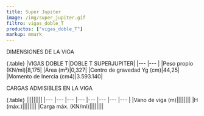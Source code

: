 ```yaml
---
title: Super Jupiter
image: /img/super_jupiter.gif
filtro: vigas_doble_T
productos: ["vigas_doble_T"]
markup: mmark
---
```


DIMENSIONES DE LA VIGA

{.table}
|VIGAS DOBLE T|DOBLE T SUPERJUPITER|
|--- |--- |
|Peso propio (KN/ml)|8,175|
|Área (m²)|0,327|
|Centro de gravedad Yg (cm)|44,25|
|Momento de Inercia (cm4)|3.593.140|




CARGAS ADMISIBLES EN LA VIGA

{.table}
|||||||||
|--- |--- |--- |--- |--- |--- |--- |--- |
|Vano de viga (m)||||||||
|H (máx.)||||||||
|Carga máx. (KN/ml)||||||||
